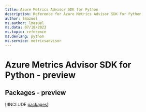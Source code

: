 ```yaml
---
title: Azure Metrics Advisor SDK for Python
description: Reference for Azure Metrics Advisor SDK for Python
author: lmazuel
ms.author: lmazuel
ms.data: 07/18/2023
ms.topic: reference
ms.devlang: python
ms.service: metricsadvisor
---
```

# Azure Metrics Advisor SDK for Python - preview
## Packages - preview
[!INCLUDE [packages](metrics-advisor-index.md)]